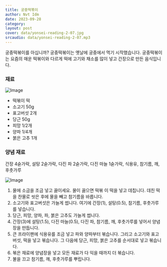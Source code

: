 ```yaml
---
title: 궁중떡볶이
author: Nvt Idm
date: 2023-09-28
category: 
layout: post
cover: data/yonsei-reading-2-07.jpg
srcaudio: data/yonsei-reading-2-07.mp3
---
```


궁중떡볶이를 아십니까?
궁중떡볶이는 옛날에 궁중에서 먹기 시작했습니다.
궁중떡볶이는 요즘의 매운 떡볶이와 다르게 떡에 고기와 채소를 많이 넣고 간장으로 만든 음식입니다.

### 재료

![Image](/yonsei-reading-2/data/yonsei-reading-2-07-1.jpg)

- 떡볶이 떡
- 소고기 50g
- 표고버섯 2개
- 당근 50g
- 피망 1/2개
- 양파 1/4개
- 붉은 고추 1개

### 양념 재료

간장 4숟가락, 설탕 2숟가락, 다진 파 2숟가락, 다진 마늘 1숟가락, 식용유, 참기름, 깨, 후춧가루

![Image](/yonsei-reading-2/data/yonsei-reading-2-07-2.jpg)

1. 물에 소금을 조금 넣고 끓이세요. 물이 끓으면 떡볶 이 떡을 넣고 데칩니다. 데친 떡을 찬물로 씻은 후에 물을 빼고 참기름을 바릅니다.
2. 소고기와 표고버섯은 가늘게 썹니다. 여기에 간장(1), 설탕(0.5), 참기름, 후춧가루를 넣습니다.
3. 당근, 피망, 양파, 파, 붉은 고추도 가늘게 썹니다.
4. 간장(3)에 설탕(1.5), 다진 마늘(0.5), 다진 파, 참기름, 깨, 후춧가루를 넣어서 양념장을 만듭니다.
5. 큰 프라이팬에 식용유를 조금 넣고 파와 양파부터 볶습니다. 그리고 소고기와 표고버섯, 떡을 넣고 볶습니다. 그 다음에 당근, 피망, 붉은 고추를 순서대로 넣고 볶습니다.
6. 볶은 재료에 양념장을 넣고 모든 재료가 다 익을 때까지 더 볶습니다.
7. 불을 끄고 참기름, 깨, 후춧가루를 뿌립니다.